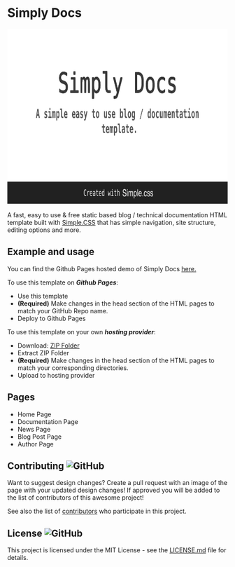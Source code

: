 # Simply Docs
<p align="center">
  <img height="400" src="/assets/images/OG_image.png" />
</p>

A fast, easy to use & free static based blog / technical documentation HTML template built with [Simple.CSS](https://simplecss.org/) that has
simple navigation, site structure, editing options and more.





## Example and usage

You can find the Github Pages hosted demo of Simply Docs [here.](https://marketingpipeline.github.io/Simply-Docs/)

To use this template on <b><i>Github Pages</b></i>:

- Use this template
- <b>(Required)</b> Make changes in the head section of the HTML pages to match your GitHub Repo name.
- Deploy to Github Pages


To use this template on your own <b><i>hosting provider</b></i>:
- Download:
[ZIP Folder](https://github.com/MarketingPipeline/Simply-Docs/archive/refs/heads/main.zip)
- Extract ZIP Folder
- <b>(Required)</b> Make changes in the head section of the HTML pages to match your corresponding directories.
- Upload to hosting provider


## Pages

 * Home Page
 * Documentation Page
 * News Page
 * Blog Post Page
 * Author Page

## Contributing ![GitHub](https://img.shields.io/github/contributors/MarketingPipeline/Simply-Docs)

Want to suggest design changes? Create a pull request with an image of the page with your updated design changes! If approved you will be added to the list of contributors of this awesome project!

See also the list of
[contributors](https://github.com/MarketingPipeline/Simply-Docs/graphs/contributors) who
participate in this project.

## License ![GitHub](https://img.shields.io/github/license/MarketingPipeline/Simply-Docs)

This project is licensed under the MIT License - see the
[LICENSE.md](https://github.com/MarketingPipeline/Simply-Docs/blob/main/LICENSE) file for
details.
